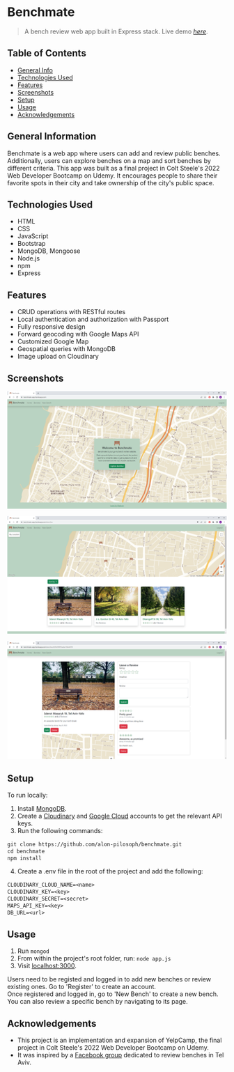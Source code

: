 # Benchmate
> A bench review web app built in Express stack.
> Live demo [_here_](https://benchmate-app.herokuapp.com/).

## Table of Contents
* [General Info](#general-information)
* [Technologies Used](#technologies-used)
* [Features](#features)
* [Screenshots](#screenshots)
* [Setup](#setup)
* [Usage](#usage)
* [Acknowledgements](#acknowledgements)


## General Information
Benchmate is a web app where users can add and review public benches. Additionally, users can explore benches on a map and sort benches by different criteria. This app was built as a final project in Colt Steele's 2022 Web Developer Bootcamp on Udemy. It encourages people to share their favorite spots in their city and take ownership of the city's public space.


## Technologies Used
- HTML
- CSS
- JavaScript
- Bootstrap
- MongoDB, Mongoose
- Node.js
- npm
- Express


## Features
- CRUD operations with RESTful routes
- Local authentication and authorization with Passport
- Fully responsive design
- Forward geocoding with Google Maps API
- Customized Google Map
- Geospatial queries with MongoDB
- Image upload on Cloudinary


## Screenshots
<p align="center">
  <img src="screenshots/benchmate_home.png" alt="Home Page"/>
</p>
<p align="center">
  <img src="screenshots/benchmate_index.png" alt="Bench Index Page"/>
</p>
<p align="center">
  <img src="screenshots/benchmate_show.png" alt="Bench Show Page"/>
</p>

## Setup
To run locally:
1. Install [MongoDB](https://www.mongodb.com/).
2. Create a [Cloudinary](https://cloudinary.com/) and [Google Cloud](https://cloud.google.com/) accounts to get the relevant API keys.
3. Run the following commands:
```
git clone https://github.com/alon-pilosoph/benchmate.git
cd benchmate
npm install
```
4. Create a .env file in the root of the project and add the following:  
```
CLOUDINARY_CLOUD_NAME=<name>
CLOUDINARY_KEY=<key>
CLOUDINARY_SECRET=<secret>
MAPS_API_KEY=<key>
DB_URL=<url>
```

## Usage
1. Run ```mongod```
2. From within the project's root folder, run: ```node app.js```
3. Visit [localhost:3000](http://localhost:3000/).

Users need to be registed and logged in to add new benches or review existing ones. Go to 'Register' to create an account.\
Once registered and logged in, go to 'New Bench' to create a new bench. You can also review a specific bench by navigating to its page.


## Acknowledgements
- This project is an implementation and expansion of YelpCamp, the final project in Colt Steele's 2022 Web Developer Bootcamp on Udemy.
- It was inspired by a [Facebook group](https://www.facebook.com/tlvbench/) dedicated to review benches in Tel Aviv.
